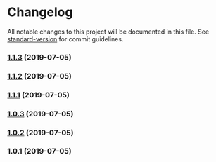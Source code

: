 # Changelog

All notable changes to this project will be documented in this file. See [standard-version](https://github.com/conventional-changelog/standard-version) for commit guidelines.

### [1.1.3](https://10.0.3.254///compare/v1.1.2...v1.1.3) (2019-07-05)



### [1.1.2](https://10.0.3.254///compare/v1.1.1...v1.1.2) (2019-07-05)



### [1.1.1](https://10.0.3.254///compare/v1.0.3...v1.1.1) (2019-07-05)



### [1.0.3](https://10.0.3.254///compare/v1.0.2...v1.0.3) (2019-07-05)



### [1.0.2](https://10.0.3.254///compare/v1.0.1...v1.0.2) (2019-07-05)



### 1.0.1 (2019-07-05)
